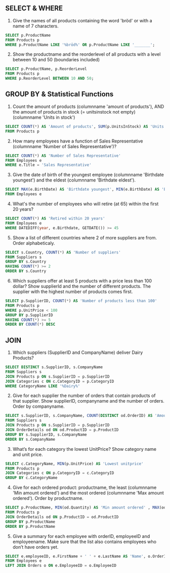 ## SELECT & WHERE

1. Give the names of all products containing the word 'bröd' or with a name of 7 characters.

```sql
SELECT p.ProductName
FROM Products p
WHERE p.ProductName LIKE '%bröd%' OR p.ProductName LIKE '_______';
```

2. Show the productname and the reorderlevel of all products with a level between 10 and 50 (boundaries included)

```sql
SELECT p.ProductName, p.ReorderLevel
FROM Products p
WHERE p.ReorderLevel BETWEEN 10 AND 50;
```

## GROUP BY & Statistical Functions

1. Count the amount of products (columnname 'amount of products'), AND the amount of products in stock (= unitsinstock not empty) (columnname 'Units in stock')

```sql
SELECT COUNT(*) AS 'Amount of products', SUM(p.UnitsInStock) AS 'Units in stock'
FROM Products p
```

2. How many employees have a function of Sales Representative (columnname 'Number of Sales Representative')?

```sql
SELECT COUNT(*) AS 'Number of Sales Representative'
FROM Employees e
WHERE e.Title = 'Sales Representative'
```

3. Give the date of birth of the youngest employee (columnname 'Birthdate youngest') and the eldest (columnname 'Birthdate eldest').

```sql
SELECT MAX(e.BirthDate) AS 'Birthdate youngest', MIN(e.BirthDate) AS 'Birthdate eldest'
FROM Employees e
```

4. What's the number of employees who will retire (at 65) within the first 20 years?

```sql
SELECT COUNT(*) AS 'Retired within 20 years'
FROM Employees e
WHERE DATEDIFF(year, e.Birthdate, GETDATE()) >= 45
```

5. Show a list of different countries where 2 of more suppliers are from. Order alphabeticaly.

```sql
SELECT s.Country, COUNT(*) AS 'Number of suppliers'
FROM Suppliers s
GROUP BY s.Country
HAVING COUNT(*) >= 2
ORDER BY s.Country
```

6. Which suppliers offer at least 5 products with a price less than 100 dollar? Show supplierId and the number of different products. The supplier with the highest number of products comes first.

```sql
SELECT p.SupplierID, COUNT(*) AS 'Number of products less than 100'
FROM Products p
WHERE p.UnitPrice < 100
GROUP BY p.SupplierID
HAVING COUNT(*) >= 5
ORDER BY COUNT(*) DESC
```

## JOIN

1. Which suppliers (SupplierID and CompanyName) deliver Dairy Products?

```sql
SELECT DISTINCT s.SupplierID, s.CompanyName
FROM Suppliers s
JOIN Products p ON s.SupplierID = p.SupplierID
JOIN Categories c ON c.CategoryID = p.CategoryID
WHERE CategoryName LIKE '%Dairy%'
```

2. Give for each supplier the number of orders that contain products of that supplier. Show supplierID, companyname and the number of orders. Order by companyname.

```sql
SELECT s.SupplierID, s.CompanyName, COUNT(DISTINCT od.OrderID) AS 'Amount of orders'
FROM Suppliers s
JOIN Products p ON s.SupplierID = p.SupplierID
JOIN OrderDetails od ON od.ProductID = p.ProductID
GROUP BY s.SupplierID, s.CompanyName
ORDER BY s.CompanyName
```

3. What’s for each category the lowest UnitPrice? Show category name and unit price.

```sql
SELECT c.CategoryName, MIN(p.UnitPrice) AS 'Lowest unitprice'
FROM Products p
JOIN Categories c ON p.CategoryID = c.CategoryID
GROUP BY c.CategoryName
```

4. Give for each ordered product: productname, the least (columnname 'Min amount ordered') and the most ordered (columnname 'Max amount ordered'). Order by productname.

```sql
SELECT p.ProductName, MIN(od.Quantity) AS 'Min amount ordered' , MAX(od.Quantity) AS 'Max amount ordered'
FROM Products p
JOIN OrderDetails od ON p.ProductID = od.ProductID
GROUP BY p.ProductName
ORDER BY p.ProductName
```

5. Give a summary for each employee with orderID, employeeID and employeename. Make sure that the list also contains employees who don’t have orders yet.

```sql
SELECT e.employeeID, e.FirstName + ' ' + e.LastName AS 'Name', o.OrderID
FROM Employees e
LEFT JOIN Orders o ON e.EmployeeID = o.EmployeeID
```
